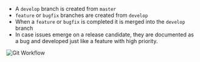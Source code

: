 - A `develop` branch is created from `master`
- `feature` or `bugfix` branches are created from `develop`
- When a `feature` or `bugfix` is completed it is merged into the `develop` branch
- In case issues emerge on a release candidate, they are documented as a bug and developed just like a feature with
high priority.

![Git Workflow](https://github.com/BenPag/cranach/blob/develop/wiki/imgs/gitflow.png)
